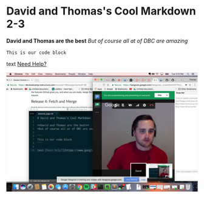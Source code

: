 # David and Thomas's Cool Markdown 2-3


**David and Thomas are the best**
*But of course all at of DBC are amazing*

```
This is our code block
```

text [Need Help?](https://www.google.com/)

![Screen Shot](https://github.com/davidtskaggs/phase-0-gps-1/blob/master/David%20and%20Thomas%20Working%20on%20GPS%201.1.png)